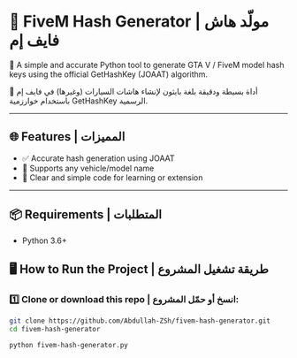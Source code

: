 # 🚗 FiveM Hash Generator | مولّد هاش فايف إم

🔑 A simple and accurate Python tool to generate GTA V / FiveM model hash keys using the official GetHashKey (JOAAT) algorithm.

🔑 أداة بسيطة ودقيقة بلغة بايثون لإنشاء هاشات السيارات (وغيرها) في فايف إم باستخدام خوارزمية GetHashKey الرسمية.

---

## 🌐 Features | المميزات

- ✅ Accurate hash generation using JOAAT
- 🚗 Supports any vehicle/model name
- 🧠 Clear and simple code for learning or extension

---

## 📦 Requirements | المتطلبات

- Python 3.6+
  
## 🖥️ How to Run the Project | طريقة تشغيل المشروع

### 1️⃣ Clone or download this repo | انسخ أو حمّل المشروع:

```bash
git clone https://github.com/Abdullah-ZSh/fivem-hash-generator.git
cd fivem-hash-generator

python fivem-hash-generator.py

